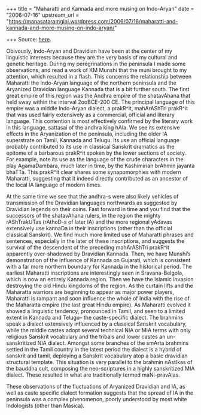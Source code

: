 +++
title = "Maharatti and Kannada and more musing on Indo-Aryan"
date = "2006-07-16"
upstream_url = "https://manasataramgini.wordpress.com/2006/07/16/maharatti-and-kannada-and-more-musing-on-indo-aryan/"

+++
Source: [here](https://manasataramgini.wordpress.com/2006/07/16/maharatti-and-kannada-and-more-musing-on-indo-aryan/).

Obivously, Indo-Aryan and Dravidian have been at the center of my linguistic interests because they are the very basis of my cultural and genetic heritage. During my peregrinations in the peninsula I made some observations, and read a work of KM Munshi that the muni brought to my attention, which resulted in a flash. This concerns the relationship between Maharatti the Indo-Aryan language of the northern peninsula and the Aryanized Dravidian language Kannada that is a bit further south. The first great empire of this region was the Andhra empire of the shatavAhana that held sway within the interval 2ooBCE-200 CE. The principal language of this empire was a middle Indo-Aryan dialect, a prakR^it, mahArAShTri prakR^it that was used fairly extensively as a commercial, official and literary language. This contention is most effectively confirmed by the literary work in this language, sattasai of the andhra king hAla. We see its extensive effects in the Aryanization of the peninsula, including the older IA superstrate on Tamil, Kannada and Telugu. Its use an official language probably contributed to its use in classical Sanskrit dramatics as the epitome of a barbarous prakR^it spoken by the lower sections of society. For example, note its use as the language of the crude characters in the play AgamaDambara, much later in time, by the Kashimirian brAhmin jayanta bhaTTa. This prakR^it clear shares some synapomorphies with modern Maharatti, suggesting that it indeed directly contributed as an ancestor of the local IA language of modern times.

At the same time we see that the andhra-s were also likely vehicles of transmission of the Dravidian languages northwards as suggested by Dravidian legends on their coins. Fast forward in time and you find that the successors of the shatavAhana rulers, in the region the mighty rAShTrakUTas (rAthoD-s of later IA) and the more regional yAdavas extensively use kannaDa in their inscriptions (other than the official classical Sanskrit). We find much more limited use of Maharatti phrases and sentences, especially in the later of these inscriptions, and suggests the survival of the descendent of the preceding mahArAShTri prakR^it apparently over-shadowed by Dravidian Kannada. Then, we have Munshi’s demonstration of the influence of Kannada on Gujarati, which is consistent with a far more northern boundary for Kannada in the historical period. The earliest Maharatti inscriptions are interestingly seen in Sravana-Belgola, which is now an entirely Kannada region. Then we have the Islamic invasion destroying the old Hindu kingdoms of the region. As the curtain lifts and the Maharatta warriors are beginning to appear as major power players, Maharatti is rampant and soon influence the whole of India with the rise of the Maharatta empire (the last great Hindu empire). As Maharatti evolved it showed a linguistic tendency, pronounced in Tamil, and seen to a limited extent in Kannada and Telugu– the caste-specific dialect. The brahmins speak a dialect extensively influenced by a classical Sanskrit vocabulary, while the middle castes adopt several technical NIA or MIA terms with only religious Sanskrit vocabulary and the tribals and lower castes an un-sanskritized NIA dialect. Amongst some branches of the smArta brahmins settled in the Tamil country in the latest period the dialect is a hybrid of sanskrit and tamil, deploying a Sanskrit vocabulary atop a basic dravidian structural template. This situation is very parallel to the brahmin nAstIkas of the bauddha cult, composing the neo-scriptures in a highly sanskritized MIA dialect. These resulted in what are traditionally termed maNi-pravAlas.

These observations of the fluctuations of Aryanized Dravidian and IA, as well as caste specific dialect formation suggests that the spread of IA in the peninsula was a complex phenomenon, poorly understood by most white Indologists (other than Masica).


